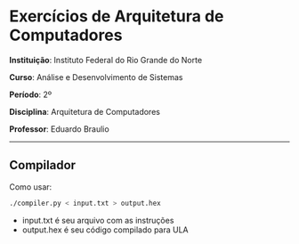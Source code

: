 # Exercícios de Arquitetura de Computadores

**Instituição**: Instituto Federal do Rio Grande do Norte

**Curso**: Análise e Desenvolvimento de Sistemas

**Período**: 2º

**Disciplina**: Arquitetura de Computadores

**Professor**: Eduardo Braulio

---

## Compilador

Como usar:

```bash
./compiler.py < input.txt > output.hex
```

- input.txt é seu arquivo com as instruções
- output.hex é seu código compilado para ULA
